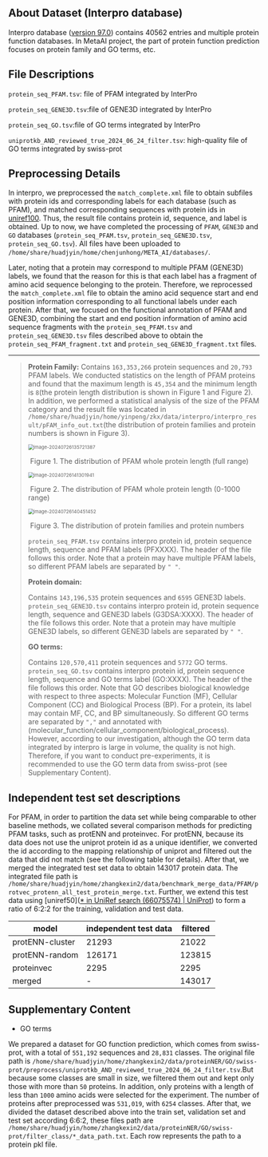 ## About Dataset (Interpro database)

Interpro database ([version 97.0](https://ftp.ebi.ac.uk/pub/databases/interpro/current_release/)) contains 40562 entries and multiple protein function databases. In MetaAI project, the part of protein function prediction focuses on protein family and GO terms, etc.

## **File Descriptions**

`protein_seq_PFAM.tsv`: file of PFAM integrated by InterPro

`protein_seq_GENE3D.tsv`:file of GENE3D integrated by InterPro

`protein_seq_GO.tsv`:file of GO terms integrated by InterPro

`uniprotkb_AND_reviewed_true_2024_06_24_filter.tsv`: high-quality file of GO terms integrated by swiss-prot

## **Preprocessing Details**

 In interpro, we preprocessed the `match_complete.xml` file to obtain subfiles with protein ids and corresponding labels for each database (such as PFAM), and matched corresponding sequences with protein ids in [uniref100](https://ftp.uniprot.org/pub/databases/uniprot/uniref/uniref100/Uniref100.fasta.gz). Thus, the result file contains protein id, sequence, and label is obtained. Up to now, we have completed the processing of `PFAM`, `GENE3D` and `GO` databases (`protein_seq_PFAM.tsv`, `protein_seq_GENE3D.tsv`, `protein_seq_GO.tsv`). All files have been uploaded to `/home/share/huadjyin/home/chenjunhong/META_AI/databases/`.



Later, noting that a protein may correspond to multiple PFAM (GENE3D) labels, we found that the reason for this is that each label has a
fragment of amino acid sequence belonging to the protein. Therefore, we reprocessed the `match_complete.xml` file to obtain the 
amino acid sequence start and end position information corresponding to all functional labels under each protein. After that, 
we focused on the functional annotation of PFAM and GENE3D, combining the start and end position information of amino 
acid sequence fragments with the `protein_seq_PFAM.tsv` and `protein_seq_GENE3D.tsv` files 
described above to obtain the `protein_seq_PFAM_fragment.txt` and `protein_seq_GENE3D_fragment.txt` files.

---
> **Protein Family:**
> Contains `163,353,266` protein sequences and `20,793` PFAM labels. We conducted statistics on the length of PFAM proteins and found that the maximum length is `45,354` and the minimum length is `8`(the protein length distribution is shown in Figure 1 and  Figure 2). In addition, we performed a statistical analysis of the size of the PFAM category and the result file was located in `/home/share/huadjyin/home/yinpeng/zkx/data/interpro/interpro_result/pFAM_info_out.txt`(the distribution of protein families and protein numbers is shown in Figure 3).
>
> <img src="C:\Users\zhangkexin2\AppData\Roaming\Typora\typora-user-images\image-20240726135721387.png" alt="image-20240726135721387" style="zoom: 67%;" />
>
> ​                                                                               Figure 1. The distribution of PFAM whole protein length (full range)
>
> <img src="C:\Users\zhangkexin2\AppData\Roaming\Typora\typora-user-images\image-20240726141301941.png" alt="image-20240726141301941" style="zoom:67%;" />
>
> ​                                                                        Figure 2. The distribution of PFAM whole protein length (0-1000 range)
>
> <img src="C:\Users\zhangkexin2\AppData\Roaming\Typora\typora-user-images\image-20240726140451452.png" alt="image-20240726140451452" style="zoom:67%;" />
>
> ​                                                                                         Figure 3. The distribution of protein families and protein numbers
>
> `protein_seq_PFAM.tsv` contains interpro protein id, protein sequence length, sequence and PFAM labels (PFXXXX).
> The header of the file follows this order. Note that a protein may have multiple PFAM labels, so different PFAM labels are separated by `" "`.            
>
> **Protein domain:**    
>
> Contains `143,196,535` protein sequences and `6595` GENE3D labels.         
> `protein_seq_GENE3D.tsv` contains interpro protein id, protein sequence length, sequence and GENE3D labels (G3DSA:XXXX). 
> The header of the file follows this order. Note that a protein may have multiple GENE3D labels, so different GENE3D labels are separated by `" "`.      
>
> **GO terms:**     
>
> Contains `120,570,411` protein sequences and `5772` GO terms.    
> `protein_seq_GO.tsv` contains interpro protein id, protein sequence length, sequence and GO terms label (GO:XXXX).
> The header of the file follows this order. Note that GO describes biological knowledge with respect to three aspects: Molecular Function (MF),
> Cellular Component (CC) and Biological Process (BP). For a protein, its label may contain MF, CC, and BP simultaneously.
> So different GO terms are separated by `","` and annotated with (molecular_function/cellular_component/biological_process). However, according to our investigation, although the GO term data integrated by interpro is large in volume, the quality is not high. Therefore, if you want to conduct pre-experiments, it is recommended to use the GO term data from swiss-prot (see Supplementary Content).

## **Independent test set description**s

For PFAM, in order to partition the data set while being comparable to other baseline methods, we collated several comparison methods for predicting PFAM tasks, such as protENN and proteinvec. For protENN, because its data does not use the uniprot protein id as a unique identifier, we converted the id according to the mapping relationship of uniprot and filtered out the data that did not match (see the following table for details). After that, we merged the integrated test set data to obtain 143017 protein data. The integrated file path is `/home/share/huadjyin/home/zhangkexin2/data/benchmark_merge_data/PFAM/protvec_protenn_all_test_protein_merge.txt`. Further, we extend this test data using [uniref50]([* in UniRef search (66075574) | UniProt](https://www.uniprot.org/uniref?query=*&facets=identity%3A0.5)) to form a ratio of 6:2:2 for the training, validation and test data.

| model           | independent test data | filtered |
| --------------- | --------------------- | -------- |
| protENN-cluster | 21293                 | 21022    |
| protENN-random  | 126171                | 123815   |
| proteinvec      | 2295                  | 2295     |
| merged          | -                     | 143017   |

## **Supplementary Content**

* GO terms

We prepared a dataset for GO function prediction, which comes from swiss-prot, with a total of `551,192` sequences and `28,831` classes. The original file path is `/home/share/huadjyin/home/zhangkexin2/data/proteinNER/GO/swiss-prot/preprocess/uniprotkb_AND_reviewed_true_2024_06_24_filter.tsv`.But because some classes are small in size, we filtered them out and kept only those with more than `50` proteins. In addition, only proteins with a length of less than `1000` amino acids were selected for the experiment. The number of proteins after preprocessed was `531,019`, with `6254` classes. After that, we divided the dataset described above into the train set, validation set and test set according 6:6:2, these files path are `/home/share/huadjyin/home/zhangkexin2/data/proteinNER/GO/swiss-prot/filter_class/*_data_path.txt`. Each row represents the path to a protein pkl file.





